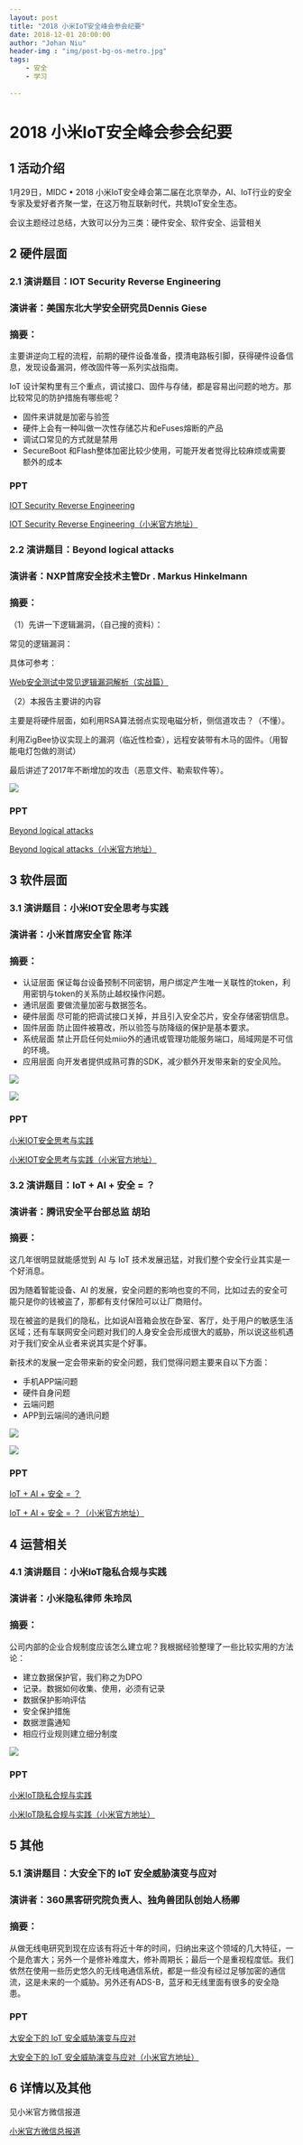 ```yaml
---
layout: post
title: "2018 小米IoT安全峰会参会纪要"
date: 2018-12-01 20:00:00
author: "Johan Niu"
header-img : "img/post-bg-os-metro.jpg"
tags:
    - 安全
    - 学习
       
---
```


# 2018 小米IoT安全峰会参会纪要

## 1 活动介绍

1月29日，MIDC • 2018 小米IoT安全峰会第二届在北京举办，AI、IoT行业的安全专家及爱好者齐聚一堂，在这万物互联新时代，共筑IoT安全生态。

会议主题经过总结，大致可以分为三类：硬件安全、软件安全、运营相关

## 2 硬件层面

### 2.1 演讲题目：IOT Security Reverse Engineering 
### 演讲者：美国东北大学安全研究员Dennis Giese
### 摘要：

主要讲逆向工程的流程，前期的硬件设备准备，摸清电路板引脚，获得硬件设备信息，发现设备漏洞，修改固件等一系列实战指南。

IoT 设计架构里有三个重点，调试接口、固件与存储，都是容易出问题的地方。那比较常见的防护措施有哪些呢？

* 固件来讲就是加密与验签
* 硬件上会有一种叫做一次性存储芯片和eFuses熔断的产品
* 调试口常见的方式就是禁用
* SecureBoot 和Flash整体加密比较少使用，可能开发者觉得比较麻烦或需要额外的成本

### PPT

[IOT Security Reverse Engineering](http://niubencoolboy.github.io/ppt/DEFCON26-Having_fun_with_IoT-Xiaomi.pdf)

[IOT Security Reverse Engineering（小米官方地址）](https://cnbj1.fds.api.xiaomi.com/src/xiaomi-IoT-security-conference/IoT%20Reverse%20Engineering%20-%20Dennis%20Giese%EF%BC%88%E4%B8%AD%E6%96%87%E7%89%88%EF%BC%89.pdf)


### 2.2 演讲题目：Beyond logical attacks 
### 演讲者：NXP首席安全技术主管Dr . Markus Hinkelmann
### 摘要：

（1）先讲一下逻辑漏洞，（自己搜的资料）：

常见的逻辑漏洞：

具体可参考：

[Web安全测试中常见逻辑漏洞解析（实战篇）](https://www.freebuf.com/vuls/112339.html)

（2）本报告主要讲的内容

主要是将硬件层面，如利用RSA算法弱点实现电磁分析，侧信道攻击？（不懂）。

利用ZigBee协议实现上的漏洞（临近性检查），远程安装带有木马的固件。（用智能电灯包做的测试）

最后讲述了2017年不断增加的攻击（恶意文件、勒索软件等）。

![](http://niubencoolboy.github.io/img/sec/logical_attacks.png)

### PPT

[Beyond logical attacks](http://niubencoolboy.github.io/ppt/Beyond%20logical%20attacks%20-%20Markus%20Hinkelmann.pdf)

[Beyond logical attacks（小米官方地址）](https://cnbj1.fds.api.xiaomi.com/src/xiaomi-IoT-security-conference/Beyond%20logical%20attacks%20-%20Markus%20Hinkelmann.pdf)

## 3 软件层面

### 3.1 演讲题目：小米IOT安全思考与实践 
### 演讲者：小米首席安全官 陈洋
### 摘要：


* 认证层面 保证每台设备预制不同密钥，用户绑定产生唯一关联性的token，利用密钥与token的关系防止越权操作问题。
* 通讯层面 要做流量加密与数据签名。
* 硬件层面 尽可能的把调试接口关掉，并且引入安全芯片，安全存储密钥信息。
* 固件层面 防止固件被篡改，所以验签与防降级的保护是基本要求。
* 系统层面 禁止开启任何处miio外的通讯或管理功能服务端口，局域网是不可信的环境。
* 应用层面 向开发者提供成熟可靠的SDK，减少额外开发带来新的安全风险。

![](http://niubencoolboy.github.io/img/sec/xiaomi_sec.png)

![](http://niubencoolboy.github.io/img/sec/xiaomi_sec02.png)

### PPT

[小米IOT安全思考与实践](http://niubencoolboy.github.io/ppt/27日IoT安全思考与实践-陈洋.pdf)

[小米IOT安全思考与实践（小米官方地址）](https://cnbj1.fds.api.xiaomi.com/src/xiaomi-IoT-security-conference/27%E6%97%A5IoT%E5%AE%89%E5%85%A8%E6%80%9D%E8%80%83%E4%B8%8E%E5%AE%9E%E8%B7%B5-%E9%99%88%E6%B4%8B.pdf)


### 3.2 演讲题目：IoT + AI + 安全 = ？
### 演讲者：腾讯安全平台部总监 胡珀
### 摘要：

这几年很明显就能感觉到 AI 与 IoT 技术发展迅猛，对我们整个安全行业其实是一个好消息。

因为随着智能设备、AI 的发展，安全问题的影响也变的不同，比如过去的安全可能只是你的钱被盗了，那都有支付保险可以让厂商赔付。

现在被盗的是我们的隐私，比如说AI音箱会放在卧室、客厅，处于用户的敏感生活区域；还有车联网安全问题对我们的人身安全会形成很大的威胁，所以说这些机遇对于我们安全从业者来说其实是个好事。

新技术的发展一定会带来新的安全问题，我们觉得问题主要来自以下方面：

* 手机APP端问题
* 硬件自身问题
* 云端问题
* APP到云端间的通讯问题

![](http://niubencoolboy.github.io/img/sec/ai_sec01.png)

![](http://niubencoolboy.github.io/img/sec/ai_sec02.png)

### PPT

[IoT + AI + 安全 = ？](http://niubencoolboy.github.io/ppt/IoT%20%2B%20AI%20%2B%20%E5%AE%89%E5%85%A8%20%3D%EF%BC%9F%20-%20%E8%83%A1%E7%8F%80.pdf)

[IoT + AI + 安全 = ？（小米官方地址）](https://cnbj1.fds.api.xiaomi.com/src/xiaomi-IoT-security-conference/IoT%20%2B%20AI%20%2B%20%E5%AE%89%E5%85%A8%20%3D%EF%BC%9F%20-%20%E8%83%A1%E7%8F%80.pdf)

## 4 运营相关

### 4.1 演讲题目：小米IoT隐私合规与实践
### 演讲者：小米隐私律师 朱玲凤
### 摘要：

公司内部的企业合规制度应该怎么建立呢？我根据经验整理了一些比较实用的方法论：

* 建立数据保护官，我们称之为DPO
* 记录。数据如何收集、使用，必须有记录
* 数据保护影响评估
* 安全保护措施
* 数据泄露通知
* 相应行业规则建立细分制度

![](http://niubencoolboy.github.io/img/sec/law_sec.png)


### PPT

[小米IoT隐私合规与实践](http://niubencoolboy.github.io/ppt/小米IoT隐私数据合规实践-朱玲凤.pdf)

[小米IoT隐私合规与实践（小米官方地址）](https://cnbj1.fds.api.xiaomi.com/src/xiaomi-IoT-security-conference/小米IoT隐私数据合规实践-朱玲凤.pdf)

## 5 其他

### 5.1 演讲题目：大安全下的 IoT 安全威胁演变与应对
### 演讲者：360黑客研究院负责人、独角兽团队创始人杨卿
### 摘要：

从做无线电研究到现在应该有将近十年的时间，归纳出来这个领域的几大特征，一个是危害大；另外一个是修补难度大，修补周期长；最后一个是重视程度低。我们依然在使用一些历史悠久的无线电通信系统，都是一些没有经过足够加密的通信流，这是未来的一个威胁。另外还有ADS-B，蓝牙和无线里面有很多的安全隐患。


### PPT

[大安全下的 IoT 安全威胁演变与应对](http://niubencoolboy.github.io/ppt/%E5%A4%A7%E5%AE%89%E5%85%A8%E4%B8%8B%E7%9A%84%20IoT%20%E5%AE%89%E5%85%A8%E5%A8%81%E8%83%81%E6%BC%94%E5%8F%98%E4%B8%8E%E5%BA%94%E5%AF%B9%20-%20%E6%9D%A8%E5%8D%BF.pdf)

[大安全下的 IoT 安全威胁演变与应对（小米官方地址）](https://cnbj1.fds.api.xiaomi.com/src/xiaomi-IoT-security-conference/%E5%A4%A7%E5%AE%89%E5%85%A8%E4%B8%8B%E7%9A%84%20IoT%20%E5%AE%89%E5%85%A8%E5%A8%81%E8%83%81%E6%BC%94%E5%8F%98%E4%B8%8E%E5%BA%94%E5%AF%B9%20-%20%E6%9D%A8%E5%8D%BF.pdf)



## 6 详情以及其他

见小米官方微信报道

[小米官方微信总报道](https://mp.weixin.qq.com/s/lNO3epqBnCp8R4nfPA_Qsg)
